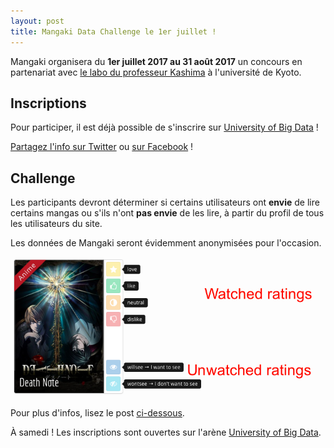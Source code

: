 ```yaml
---
layout: post
title: Mangaki Data Challenge le 1er juillet !
---
```


Mangaki organisera du **1er juillet 2017 au 31 août 2017** un concours en partenariat avec [le labo du professeur Kashima](http://www.ml.ist.i.kyoto-u.ac.jp/en/) à l'université de Kyoto.

## Inscriptions

Pour participer, il est déjà possible de s'inscrire sur [University of Big Data](http://universityofbigdata.net/?lang=en) !

<a href="https://twitter.com/intent/tweet?text=Le Mangaki Data Challenge avec %23KyotoUniversity, ça démarre le 1er juillet ! Inscriptions ouvertes sur&amp;url={{ site.url }}{{ page.url }}&amp;related={{ site.author.twitter }}&amp;via={{ site.author.twitter }}" rel="nofollow" target="_blank" title="Share on Twitter">Partagez l'info sur Twitter</a> ou
    <a href="https://facebook.com/sharer.php?u={{ site.url }}{{ page.url }}" rel="nofollow" target="_blank" title="Share on Facebook">sur Facebook</a> !

## Challenge

Les participants devront déterminer si certains utilisateurs ont **envie** de lire certains mangas ou s'ils n'ont **pas envie** de les lire, à partir du profil de tous les utilisateurs du site.

Les données de Mangaki seront évidemment anonymisées pour l'occasion.

![Types de ratings dans le Mangaki Data Challenge](/public/img/challenge-ratings.png)

Pour plus d'infos, lisez le post [ci-dessous](/2017/05/27/data-challenge-kyoto-university/).

À samedi ! Les inscriptions sont ouvertes sur l'arène [University of Big Data](http://universityofbigdata.net/?lang=en).